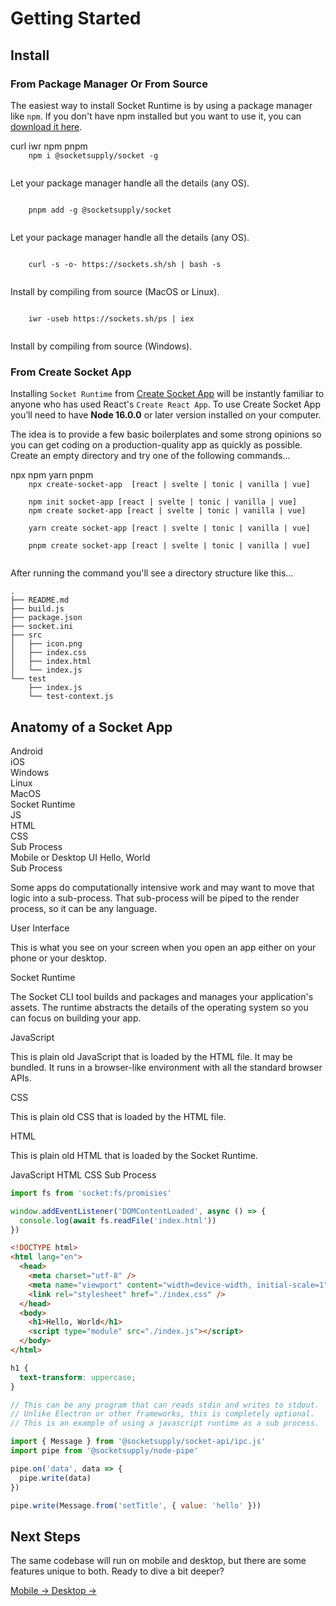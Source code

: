 # Getting Started

## Install

### From Package Manager Or From Source

The easiest way to install Socket Runtime is by using a package manager like `npm`.
If you don't have npm installed but you want to use it, you can [download it here][0].

<tonic-tabs selected="tab-npm" id="get-started">
  <tonic-tab id="tab-nix" for="panel-nix">curl</tonic-tab>
  <tonic-tab id="tab-win" for="panel-win">iwr</tonic-tab>
  <tonic-tab id="tab-npm" for="panel-npm">npm</tonic-tab>
  <tonic-tab id="tab-pnpm" for="panel-pnpm">pnpm</tonic-tab>
</tonic-tabs>

<tonic-tab-panel id="panel-npm">
  <code>
    npm i @socketsupply/socket -g
  </code>
  <p>Let your package manager handle all the details (any OS).</p>
</tonic-tab-panel>

<tonic-tab-panel id="panel-pnpm">
  <code>
    pnpm add -g @socketsupply/socket
  </code>
  <p>Let your package manager handle all the details (any OS).</p>
</tonic-tab-panel>

<tonic-tab-panel id="panel-nix">
  <code>
    curl -s -o- https://sockets.sh/sh | bash -s
  </code>
  <p>Install by compiling from source (MacOS or Linux).</p>
</tonic-tab-panel>

<tonic-tab-panel id="panel-win">
  <code>
    iwr -useb https://sockets.sh/ps | iex
  </code>
  <p>Install by compiling from source (Windows).</p>
</tonic-tab-panel>


### From Create Socket App

Installing `Socket Runtime` from [Create Socket App](https://github.com/socketsupply/create-socket-app)
will be instantly familiar to anyone who has used React's `Create React App`. To
use Create Socket App you’ll need to have **Node 16.0.0** or later version installed
on your computer.

The idea is to provide a few basic boilerplates and some strong opinions so
you can get coding on a production-quality app as quickly as possible. Create an
empty directory and try one of the following commands...

<tonic-tabs selected="tab-csa-npx" id="get-csa">
  <tonic-tab id="tab-csa-npx" for="panel-csa-npx">npx</tonic-tab>
  <tonic-tab id="tab-csa-npm" for="panel-csa-npm">npm</tonic-tab>
  <tonic-tab id="tab-csa-yarn" for="panel-csa-yarn">yarn</tonic-tab>
  <tonic-tab id="tab-csa-pnpm" for="panel-csa-pnpm">pnpm</tonic-tab>
</tonic-tabs>

<tonic-tab-panel id="panel-csa-npx">
  <code>
    npx create-socket-app  [react | svelte | tonic | vanilla | vue]
  </code>
</tonic-tab-panel>

<tonic-tab-panel id="panel-csa-npm">
  <code>
    npm init socket-app [react | svelte | tonic | vanilla | vue]
    npm create socket-app [react | svelte | tonic | vanilla | vue]
  </code>
</tonic-tab-panel>

<tonic-tab-panel id="panel-csa-yarn">
  <code>
    yarn create socket-app [react | svelte | tonic | vanilla | vue]
  </code>
</tonic-tab-panel>

<tonic-tab-panel id="panel-csa-pnpm">
  <code>
    pnpm create socket-app [react | svelte | tonic | vanilla | vue]
  </code>
</tonic-tab-panel>

After running the command you'll see a directory structure like this...

```
.
├── README.md
├── build.js
├── package.json
├── socket.ini
├── src
│   ├── icon.png
│   ├── index.css
│   ├── index.html
│   └── index.js
└── test
    ├── index.js
    └── test-context.js
```

## Anatomy of a Socket App

<div id="anatomy">
  <div class="isometric">
    <div data-id="os">
      <div class="os" data-id="android"><span>Android</span></div>
      <div class="os" data-id="ios"><span>iOS</span></div>
      <div class="os" data-id="win"><span>Windows</span></div>
      <div class="os" data-id="linux"><span>Linux</span></div>
      <div class="os" data-id="mac"><span>MacOS</span></div>
    </div>
    <div data-id="socket"><span>Socket Runtime</span></div>
    <div data-id="stack">
      <div data-id="js"><span>JS</span></div>
      <div data-id="html"><span>HTML</span></div>
      <div data-id="css"><span>CSS</span></div>
      <div data-id="subprocess"><span>Sub Process</span></div>
    </div>
    <div data-id="ui">
      Mobile or Desktop UI
      <span>Hello, World</span>
    </div>
  </div>
  <div class="content">
   <div data-content="subprocess">
     <label>Sub Process</label>
     <p>Some apps do computationally intensive work and may want to move that logic into a sub-process. That sub-process will be piped to the render process, so it can be any language.</p>
   </div>
   <div data-content="ui">
     <label>User Interface</label>
     <p>This is what you see on your screen when you open an app either on your phone or your desktop.</p>
   </div>
   <div data-content="socket">
     <label>Socket Runtime</label>
     <p>The Socket CLI tool builds and packages and manages your application's assets. The runtime abstracts the details of the operating system so you can focus on building your app.</p>
   </div>
   <div data-content="js">
     <label>JavaScript</label>
     <p>This is plain old JavaScript that is loaded by the HTML file. It may be bundled. It runs in a browser-like environment with all the standard browser APIs.</p>
   </div>
   <div data-content="css">
     <label>CSS</label>
     <p>This is plain old CSS that is loaded by the HTML file.</p>
   </div>
   <div data-content="html">
     <label>HTML</label>
     <p>This is plain old HTML that is loaded by the Socket Runtime.</p>
   </div>
 </div>
</div>

<tonic-tabs selected="tab-js-01" id="code-01">
  <tonic-tab id="tab-js-01" for="panel-js-01">JavaScript</tonic-tab>
  <tonic-tab id="tab-html-01" for="panel-html-01">HTML</tonic-tab>
  <tonic-tab id="tab-css-01" for="panel-css-01">CSS</tonic-tab>
  <tonic-tab id="tab-sp-01" for="panel-sp-01">Sub Process</tonic-tab>
</tonic-tabs>

<tonic-tab-panel id="panel-js-01">

```js
import fs from 'socket:fs/promisies'

window.addEventListener('DOMContentLoaded', async () => {
  console.log(await fs.readFile('index.html'))
})
```

</tonic-tab-panel>

<tonic-tab-panel id="panel-html-01">

```html
<!DOCTYPE html>
<html lang="en">
  <head>
    <meta charset="utf-8" />
    <meta name="viewport" content="width=device-width, initial-scale=1" />
    <link rel="stylesheet" href="./index.css" />
  </head>
  <body>
    <h1>Hello, World</h1>
    <script type="module" src="./index.js"></script>
  </body>
</html>
```

</tonic-tab-panel>

<tonic-tab-panel id="panel-css-01">

```css
h1 {
  text-transform: uppercase;
}
```

</tonic-tab-panel>

<tonic-tab-panel id="panel-sp-01">

```js
// This can be any program that can reads stdin and writes to stdout.
// Unlike Electron or other frameworks, this is completely optional.
// This is an example of using a javascript runtime as a sub process.

import { Message } from '@socketsupply/socket-api/ipc.js'
import pipe from '@socketsupply/node-pipe'

pipe.on('data', data => {
  pipe.write(data)
})

pipe.write(Message.from('setTitle', { value: 'hello' }))
```

</tonic-tab-panel>

## Next Steps

The same codebase will run on mobile and desktop, but there are some features
unique to both. Ready to dive a bit deeper?

<a href="#mobile-guide" class="cyoa mobile">
  Mobile &rarr;
</a>

<a href="#desktop-guide" class="cyoa desktop">
  Desktop &rarr;
</a>

[0]:https://nodejs.org/
